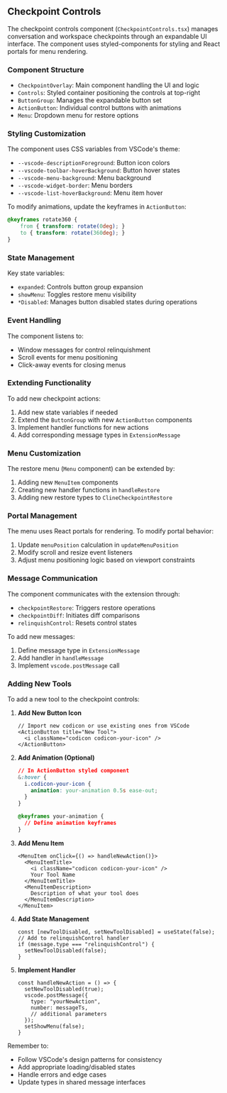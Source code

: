 ## Checkpoint Controls

The checkpoint controls component (`CheckpointControls.tsx`) manages conversation and workspace checkpoints through an expandable UI interface. The component uses styled-components for styling and React portals for menu rendering.

### Component Structure

- `CheckpointOverlay`: Main component handling the UI and logic
- `Controls`: Styled container positioning the controls at top-right
- `ButtonGroup`: Manages the expandable button set
- `ActionButton`: Individual control buttons with animations
- `Menu`: Dropdown menu for restore options

### Styling Customization

The component uses CSS variables from VSCode's theme:
- `--vscode-descriptionForeground`: Button icon colors
- `--vscode-toolbar-hoverBackground`: Button hover states
- `--vscode-menu-background`: Menu background
- `--vscode-widget-border`: Menu borders
- `--vscode-list-hoverBackground`: Menu item hover

To modify animations, update the keyframes in `ActionButton`:
```css
@keyframes rotate360 {
    from { transform: rotate(0deg); }
    to { transform: rotate(360deg); }
}
```

### State Management

Key state variables:
- `expanded`: Controls button group expansion
- `showMenu`: Toggles restore menu visibility
- `*Disabled`: Manages button disabled states during operations

### Event Handling

The component listens to:
- Window messages for control relinquishment
- Scroll events for menu positioning
- Click-away events for closing menus

### Extending Functionality

To add new checkpoint actions:
1. Add new state variables if needed
2. Extend the `ButtonGroup` with new `ActionButton` components
3. Implement handler functions for new actions
4. Add corresponding message types in `ExtensionMessage`

### Menu Customization

The restore menu (`Menu` component) can be extended by:
1. Adding new `MenuItem` components
2. Creating new handler functions in `handleRestore`
3. Adding new restore types to `ClineCheckpointRestore`

### Portal Management

The menu uses React portals for rendering. To modify portal behavior:
1. Update `menuPosition` calculation in `updateMenuPosition`
2. Modify scroll and resize event listeners
3. Adjust menu positioning logic based on viewport constraints

### Message Communication

The component communicates with the extension through:
- `checkpointRestore`: Triggers restore operations
- `checkpointDiff`: Initiates diff comparisons
- `relinquishControl`: Resets control states

To add new messages:
1. Define message type in `ExtensionMessage`
2. Add handler in `handleMessage`
3. Implement `vscode.postMessage` call

### Adding New Tools

To add a new tool to the checkpoint controls:

1. **Add New Button Icon**
   ```tsx
   // Import new codicon or use existing ones from VSCode
   <ActionButton title="New Tool">
     <i className="codicon codicon-your-icon" />
   </ActionButton>
   ```

2. **Add Animation (Optional)**
   ```css
   // In ActionButton styled component
   &:hover {
     i.codicon-your-icon {
       animation: your-animation 0.5s ease-out;
     }
   }

   @keyframes your-animation {
     // Define animation keyframes
   }
   ```

3. **Add Menu Item**
   ```tsx
   <MenuItem onClick={() => handleNewAction()}>
     <MenuItemTitle>
       <i className="codicon codicon-your-icon" />
       Your Tool Name
     </MenuItemTitle>
     <MenuItemDescription>
       Description of what your tool does
     </MenuItemDescription>
   </MenuItem>
   ```

4. **Add State Management**
   ```tsx
   const [newToolDisabled, setNewToolDisabled] = useState(false);
   // Add to relinquishControl handler
   if (message.type === "relinquishControl") {
     setNewToolDisabled(false);
   }
   ```

5. **Implement Handler**
   ```tsx
   const handleNewAction = () => {
     setNewToolDisabled(true);
     vscode.postMessage({
       type: "yourNewAction",
       number: messageTs,
       // additional parameters
     });
     setShowMenu(false);
   }
   ```

Remember to:
- Follow VSCode's design patterns for consistency
- Add appropriate loading/disabled states
- Handle errors and edge cases
- Update types in shared message interfaces

